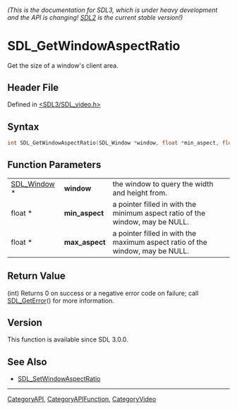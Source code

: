 ###### (This is the documentation for SDL3, which is under heavy development and the API is changing! [SDL2](https://wiki.libsdl.org/SDL2/) is the current stable version!)
# SDL_GetWindowAspectRatio

Get the size of a window's client area.

## Header File

Defined in [<SDL3/SDL_video.h>](https://github.com/libsdl-org/SDL/blob/main/include/SDL3/SDL_video.h)

## Syntax

```c
int SDL_GetWindowAspectRatio(SDL_Window *window, float *min_aspect, float *max_aspect);
```

## Function Parameters

|                            |                |                                                                               |
| -------------------------- | -------------- | ----------------------------------------------------------------------------- |
| [SDL_Window](SDL_Window) * | **window**     | the window to query the width and height from.                                |
| float *                    | **min_aspect** | a pointer filled in with the minimum aspect ratio of the window, may be NULL. |
| float *                    | **max_aspect** | a pointer filled in with the maximum aspect ratio of the window, may be NULL. |

## Return Value

(int) Returns 0 on success or a negative error code on failure; call
[SDL_GetError](SDL_GetError)() for more information.

## Version

This function is available since SDL 3.0.0.

## See Also

- [SDL_SetWindowAspectRatio](SDL_SetWindowAspectRatio)

----
[CategoryAPI](CategoryAPI), [CategoryAPIFunction](CategoryAPIFunction), [CategoryVideo](CategoryVideo)


